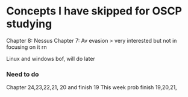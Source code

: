 # Concepts I have skipped for OSCP studying

Chapter 8: Nessus
Chapter 7: Av evasion > very interested but not in focusing on it rn

Linux and windows bof, will do later


### Need to do
Chapter 24,23,22,21, 20 and finish 19 
This week prob finish 19,20,21, 